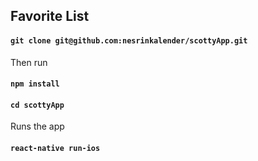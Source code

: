 
## Favorite List


#### `git clone git@github.com:nesrinkalender/scottyApp.git`


Then run 

#### `npm install`

#### `cd scottyApp`


Runs the app<br />
#### `react-native run-ios`
